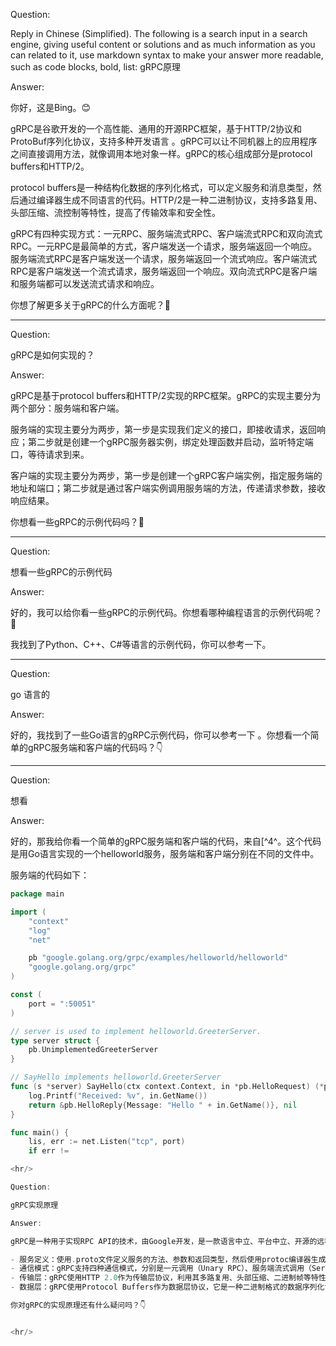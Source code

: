 Question:

Reply in Chinese (Simplified).
The following is a search input in a search engine, giving useful content or solutions and as much information as you can related to it, use markdown syntax to make your answer more readable, such as code blocks, bold, list:
gRPC原理

Answer:

你好，这是Bing。😊

gRPC是谷歌开发的一个高性能、通用的开源RPC框架，基于HTTP/2协议和ProtoBuf序列化协议，支持多种开发语言 。gRPC可以让不同机器上的应用程序之间直接调用方法，就像调用本地对象一样。gRPC的核心组成部分是protocol buffers和HTTP/2。

protocol buffers是一种结构化数据的序列化格式，可以定义服务和消息类型，然后通过编译器生成不同语言的代码。HTTP/2是一种二进制协议，支持多路复用、头部压缩、流控制等特性，提高了传输效率和安全性。

gRPC有四种实现方式：一元RPC、服务端流式RPC、客户端流式RPC和双向流式RPC。一元RPC是最简单的方式，客户端发送一个请求，服务端返回一个响应。服务端流式RPC是客户端发送一个请求，服务端返回一个流式响应。客户端流式RPC是客户端发送一个流式请求，服务端返回一个响应。双向流式RPC是客户端和服务端都可以发送流式请求和响应。

你想了解更多关于gRPC的什么方面呢？🤔


<hr/>

Question:

gRPC是如何实现的？

Answer:

gRPC是基于protocol buffers和HTTP/2实现的RPC框架。gRPC的实现主要分为两个部分：服务端和客户端。

服务端的实现主要分为两步，第一步是实现我们定义的接口，即接收请求，返回响应；第二步就是创建一个gRPC服务器实例，绑定处理函数并启动，监听特定端口，等待请求到来。

客户端的实现主要分为两步，第一步是创建一个gRPC客户端实例，指定服务端的地址和端口；第二步就是通过客户端实例调用服务端的方法，传递请求参数，接收响应结果。

你想看一些gRPC的示例代码吗？👀


<hr/>

Question:

想看一些gRPC的示例代码

Answer:

好的，我可以给你看一些gRPC的示例代码。你想看哪种编程语言的示例代码呢？🤔

我找到了Python、C++、C#等语言的示例代码，你可以参考一下。


<hr/>

Question:

go 语言的

Answer:

好的，我找到了一些Go语言的gRPC示例代码，你可以参考一下  。你想看一个简单的gRPC服务端和客户端的代码吗？👇


<hr/>

Question:

想看

Answer:

好的，那我给你看一个简单的gRPC服务端和客户端的代码，来自[^4^。这个代码是用Go语言实现的一个helloworld服务，服务端和客户端分别在不同的文件中。

服务端的代码如下：

```go
package main

import (
	"context"
	"log"
	"net"

	pb "google.golang.org/grpc/examples/helloworld/helloworld"
	"google.golang.org/grpc"
)

const (
	port = ":50051"
)

// server is used to implement helloworld.GreeterServer.
type server struct {
	pb.UnimplementedGreeterServer
}

// SayHello implements helloworld.GreeterServer
func (s *server) SayHello(ctx context.Context, in *pb.HelloRequest) (*pb.HelloReply, error) {
	log.Printf("Received: %v", in.GetName())
	return &pb.HelloReply{Message: "Hello " + in.GetName()}, nil
}

func main() {
	lis, err := net.Listen("tcp", port)
	if err !=

<hr/>

Question:

gRPC实现原理

Answer:

gRPC是一种用于实现RPC API的技术，由Google开发，是一款语言中立、平台中立、开源的远程过程调用 (RPC)系统 。gRPC基于HTTP 2.0传输层协议和Protocol Buffers数据序列化协议，提供了多种编程语言的支持 。gRPC的实现原理主要包括以下几个方面：

- 服务定义：使用.proto文件定义服务的方法、参数和返回类型，然后使用protoc编译器生成客户端和服务端代码。
- 通信模式：gRPC支持四种通信模式，分别是一元调用（Unary RPC）、服务端流式调用（Server streaming RPC）、客户端流式调用（Client streaming RPC）和双向流式调用（Bidirectional streaming RPC） 。
- 传输层：gRPC使用HTTP 2.0作为传输层协议，利用其多路复用、头部压缩、二进制帧等特性，提高了传输效率和并发性  。
- 数据层：gRPC使用Protocol Buffers作为数据层协议，它是一种二进制格式的数据序列化协议，具有高效、跨语言、可扩展等优点  。

你对gRPC的实现原理还有什么疑问吗？👇


<hr/>

